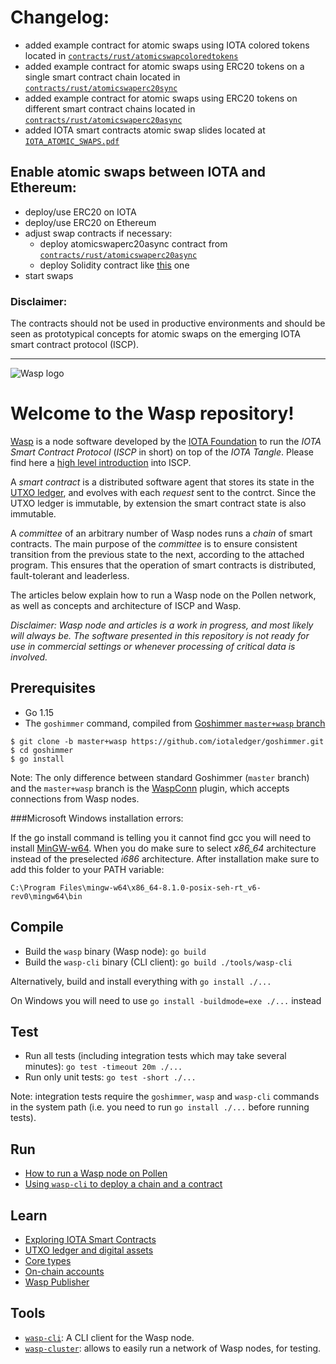 # Changelog:
- added example contract for atomic swaps using IOTA colored tokens located in [`contracts/rust/atomicswapcoloredtokens`](contracts/rust/atomicswapcoloredtokens)
- added example contract for atomic swaps using ERC20 tokens on a single smart contract chain located in [`contracts/rust/atomicswaperc20sync`](contracts/rust/atomicswaperc20sync)
- added example contract for atomic swaps using ERC20 tokens on different smart contract chains located in [`contracts/rust/atomicswaperc20async`](contracts/rust/atomicswaperc20async)
- added IOTA smart contracts atomic swap slides located at [`IOTA_ATOMIC_SWAPS.pdf`](IOTA_ATOMIC_SWAPS.pdf)

## Enable atomic swaps between IOTA and Ethereum:
- deploy/use ERC20 on IOTA
- deploy/use ERC20 on Ethereum
- adjust swap contracts if necessary:
    - deploy atomicswaperc20async contract from [`contracts/rust/atomicswaperc20async`](contracts/rust/atomicswaperc20async)
    - deploy Solidity contract like [this](https://github.com/jchittoda/eth-atomic-swap/blob/master/contracts/AtomicSwapERC20.sol) one
- start swaps

### Disclaimer:
The contracts should not be used in productive environments and should be seen as prototypical concepts for atomic swaps on the emerging IOTA smart contract protocol (ISCP).

---
![Wasp logo](WASP_logo_dark.png)

# Welcome to the Wasp repository!

[Wasp](https://github.com/iotaledger/wasp) is a node software developed by the
[IOTA Foundation](http://iota.org) to run the _IOTA Smart Contract Protocol_
(_ISCP_ in short) on top of the _IOTA Tangle_.  Please find here a [high level
introduction](https://blog.iota.org/an-introduction-to-iota-smart-contracts-16ea6f247936)
into ISCP.

A _smart contract_ is a distributed software agent that stores its state in the
[UTXO ledger](docs/intro/utxo.md), and evolves with each _request_ sent to
the contrct. Since the UTXO ledger is immutable, by extension the smart
contract state is also immutable.

A _committee_ of an arbitrary number of Wasp nodes runs a _chain_ of smart
contracts.  The main purpose of the _committee_ is to ensure consistent
transition from the previous state to the next, according to the attached
program.  This ensures that the operation of smart contracts is distributed,
fault-tolerant and leaderless.

The articles below explain how to run a Wasp node on the Pollen network, as
well as concepts and architecture of ISCP and Wasp.

_Disclaimer: Wasp node and articles is a work in progress, and most likely will
always be.  The software presented in this repository is not ready for use in
commercial settings or whenever processing of critical data is involved._

## Prerequisites

- Go 1.15
- The `goshimmer` command, compiled from [Goshimmer `master+wasp` branch](https://github.com/iotaledger/goshimmer/tree/master+wasp)

```
$ git clone -b master+wasp https://github.com/iotaledger/goshimmer.git
$ cd goshimmer
$ go install
```

Note: The only difference between standard Goshimmer (`master` branch) and the
`master+wasp` branch is the
[WaspConn](https://github.com/iotaledger/goshimmer/tree/master+wasp/dapps/waspconn)
plugin, which accepts connections from Wasp nodes.

###Microsoft Windows installation errors:

If the go install command is telling you it cannot find gcc you will need to
install [MinGW-w64](https://sourceforge.net/projects/mingw-w64/). When you do
make sure to select *x86_64* architecture instead of the preselected *i686*
architecture. After installation make sure to add this folder to your PATH variable:
```
C:\Program Files\mingw-w64\x86_64-8.1.0-posix-seh-rt_v6-rev0\mingw64\bin
```

## Compile

- Build the `wasp` binary (Wasp node): `go build`
- Build the `wasp-cli` binary (CLI client): `go build ./tools/wasp-cli`

Alternatively, build and install everything with `go install ./...`

On Windows you will need to use `go install -buildmode=exe ./...` instead

## Test

- Run all tests (including integration tests which may take several minutes): `go test -timeout 20m ./...`
- Run only unit tests: `go test -short ./...`

Note: integration tests require the `goshimmer`, `wasp` and `wasp-cli` commands
in the system path (i.e. you need to run `go install ./...` before running
tests).

## Run

- [How to run a Wasp node on Pollen](docs/docs/runwasp.md)
- [Using `wasp-cli` to deploy a chain and a contract](docs/docs/deploy.md)

## Learn

- [Exploring IOTA Smart Contracts](docs/tutorial/readme.md)
- [UTXO ledger and digital assets](docs/intro/utxo.md)
- [Core types](docs/docs/coretypes.md)
- [On-chain accounts](docs/docs/accounts.md)
- [Wasp Publisher](docs/docs/publisher.md)

## Tools

- [`wasp-cli`](tools/wasp-cli/README.md): A CLI client for the Wasp node.
- [`wasp-cluster`](tools/cluster/wasp-cluster/README.md): allows to easily run
  a network of Wasp nodes, for testing.
